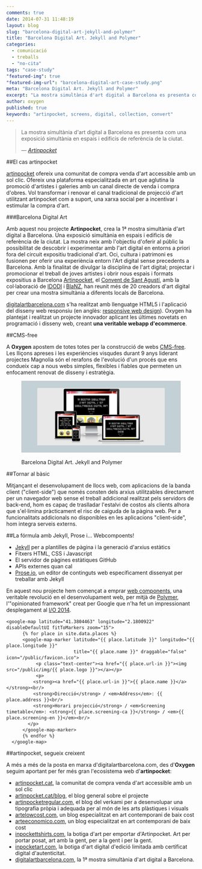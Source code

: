 ```yaml
---
comments: true
date: 2014-07-31 11:48:19
layout: blog
slug: "barcelona-digital-art-jekyll-and-polymer"
title: "Barcelona Digital Art. Jekyll and Polymer"
categories: 
  - comunicació
  - treballs
  - "no-cita"
tags: "case-study"
"featured-img": true
"featured-img-url": "barcelona-digital-art-case-study.png"
meta: "Barcelona Digital Art. Jekyll and Polymer"
excerpt: "La mostra simultània d'art digital a Barcelona es presenta com una exposició simultània en espais i edificis de referència de la ciutat"
author: oxygen
published: true
keywords: "artinpocket, screens, digital, collection, convert"
---
```



>La mostra simultània d'art digital a Barcelona es presenta com una exposició simultània en espais i edificis de referència de la ciutat.<footer>&mdash; <cite><a href="{{ page.url }}" title="{{ page.title }}">Artinpocket</a></cite></footer>

##El cas artinpocket

[artinpocket](/artipocket-la-comunitat-de-compra-venda-d-art-accessible-amb-un-sol-clic/ "Artinpocket, la comunitat de compra venda d'art accessible amb un sol clic") ofereix una comunitat de compra venda d'art accessible amb un sol clic. Ofereix una plataforma especialitzada en art que aglutina la promoció d'artistes i galeries amb un canal directe de venda i compra d'obres. Vol transformar i renovar el canal tradicional de projecció d'art utilitzant artinpocket com a suport, una xarxa social per a incentivar i estimular la compra d'art.

###Barcelona Digital Art

Amb aquest nou projecte **Artinpocket**, crea la 1ª mostra simultània d'art digital a Barcelona. Una exposició simultània en espais i edificis de referència de la ciutat. La mostra neix amb l'objectiu d'oferir al públic la possibilitat de descobrir i experimentar amb l'art digital en entorns a priori fora del circuit expositiu tradicional d'art. Oci, cultura i patrimoni es fusionen per oferir una experiència entorn l'Art digital sense precedents a Barcelona. Amb la finalitat de divulgar la disciplina de l'art digital; projectar i promocionar el treball de joves artistes i obrir nous espais i formats expositius a Barcelona [Artinpocket](http://www.artinpocket.cat/), el [Convent de Sant Agustí](http://www.digitalartbarcelona.com/patrocinadors/2014/07/24/convent-sant-agusti/), amb la col·laboració de [IDODI](http://www.digitalartbarcelona.com/patrocinadors/2014/07/26/idodi/) i [BlaNZ](http://www.digitalartbarcelona.com/patrocinadors/2014/07/25/blanz/), han reunit més de 20 creadors d'art digital per crear una mostra simultània a diferents locals de Barcelona.

[digitalartbarcelona.com](http://www.digitalartbarcelona.com/ "Barcelona Digital Art &middot; 1st simultaneous digital art show in Barcelona") s'ha realitzat amb llenguatge HTML5 i l'aplicació del disseny web responsiu (en anglès: [responsive web design](http://en.wikipedia.org/wiki/Responsive_web_design "Responsive web desgin - Wikipedia the free encyclopedia")). Oxygen ha plantejat i realitzat un projecte innovador aplicant les últimes novetats en programació i disseny web, creant **una veritable webapp d'ecommerce**.

##CMS-free

A **Oxygen** apostem de totes totes per la construcció de webs [CMS-free](/oxygen-un-web-cms-free). Les lliçons apreses i les experiències visqudes durant 9 anys liderant projectes Magnolia són el rerafons de l'evolució d'un procés que ens condueix cap a nous webs simples, flexibles i fiables que permeten un enfocament renovat de disseny i estratègia.

<figure class="hidden-xs hidden-sm ox_animate_when_almost_visible ox_right-to-left"><img src="/assets/img/barcelona-digital-art-full-width-snapshot.png" /><figcaption><p>Barcelona Digital Art. Jekyll and Polymer</p></figcaption></figure>

##Tornar al bàsic

Mitjançant el desenvolupament de llocs web, com aplicacions de la banda client ("client-side") que només consten dels arxius utilitzables directament per un navegador web sense el treball addicional realitzat pels servidors de back-end, hom es capaç de traslladar l'estalvi de costos als clients alhora que s'el·limina pràcticament el risc de caiguda de la pàgina web. Per a funcionalitats addicionals no disponibles en les aplicacions "client-side", hom integra serveis externs.

##La fórmula amb Jekyll, Prose i... Webcompoents!

- [Jekyll](http://jekyllrb.com/ "Jekyll &bull; Simple, blog-aware, static sites") per a plantilles de pàgina i la generació d'arxius estàtics
- Fitxers HTML, CSS i Javascript
- El servidor de pàgines estàtiques GitHub
- APIs externes quan cal
- [Prose.io](http://prose.io/ "Prose &middot; A Content Editor for GitHub"), un editor de continguts web específicament dissenyat per treballar amb Jekyll

En aquest nou projecte hem començat a emprar [web components](http://webcomponents.org/ "WebComponents.org"), una veritable revolució en el desenvolupament web, per mitjà de [Polymer](http://www.polymer-project.org/ "Welcome - Polymer"), l'"opinionated framework" creat per Google que n'ha fet un impressionant desplegament al [I/O 2014](https://www.google.com/events/io/schedule/session/de22e147-07b6-e311-8491-00155d5066d7).


<pre><code>&#60;google-map latitude&#61;&#34;41.3804463&#34; longitude&#61;&#34;2.1800922&#34; disableDefaultUI fitToMarkers zoom&#61;&#34;15&#34;&#62;
      &#123;% for place in site.data.places %&#125;
      &#60;google-map-marker latitude&#61;&#34;&#123;&#123; place.latitude &#125;&#125;&#34; longitude&#61;&#34;&#123;&#123; place.longitude &#125;&#125;&#34;
                         title&#61;&#34;&#123;&#123; place.name &#125;&#125;&#34; draggable&#61;&#34;false&#34; icon&#61;&#34;/public&#47;favicon.ico&#34;&#62;
           &#60;p class&#61;&#34;text-center&#34;&#62;&#60;a href&#61;&#34;&#123;&#123; place.url-in &#125;&#125;&#34;&#62;&#60;img src&#61;&#34;&#47;public&#47;img&#47;&#123;&#123; place.logo &#125;&#125;&#34;&#62;&#60;&#47;a&#62;&#60;&#47;p&#62;
           &#60;p&#62;
	      &#60;strong&#62;&#60;a href&#61;&#34;&#123;&#123; place.url-in &#125;&#125;&#34;&#62;&#123;&#123; place.name &#125;&#125;&#60;&#47;a&#62;&#60;&#47;strong&#62;&#60;br&#47;&#62;
	      &#60;strong&#62;Direcció&#60;&#47;strong&#62; &#47; &#60;em&#62;Address&#60;&#47;em&#62;: &#123;&#123; place.address &#125;&#125;&#60;br&#47;&#62;
	      &#60;strong&#62;Horari projecció&#60;&#47;strong&#62; &#47; &#60;em&#62;Screening timetable&#60;&#47;em&#62;: &#60;strong&#62;&#123;&#123; place.screening-ca &#125;&#125;&#60;&#47;strong&#62; &#47; &#60;em&#62;&#123;&#123; place.screening-en &#125;&#125;&#60;&#47;em&#62;&#60;br&#47;&#62;
	    &#60;&#47;p&#62;
      &#60;&#47;google-map-marker&#62;
      &#123;% endfor %&#125;
  &#60;&#47;google-map&#62;</code></pre> 

##artinpocket, segueix creixent

A més a més de la posta en marxa d'digitalartbarcelona.com, des d'**Oxygen** seguim aportant per fer més gran l'ecosistema web d'**artinpocket**:

- [artinpocket.cat](http://www.artinpocket.cat/), la comunitat de compra venda d'art accessible amb un sol clic
- [artinpocket.cat/blog](http://www.artinpocket.cat/blog/), el blog general sobre el projecte
- [artinpocketregular.com](http://www.artinpocketregular.com/), el blog del verkami per a desenvolupar una tipografia pròpia i adequada per al món de les arts plàstiques i visuals
- [artelowcost.com](http://www.artelowcost.com/), un blog especialitzat en art contemporani de baix cost
- [arteeconomico.com](http://www.arteeconomico.com/), un blog especialitzat en art contemporani de baix cost
- [inpockettshirts.com](http://www.inpockettshirts.com/), la botiga d'art per emportar d'Artinpocket. Art per portar posat, art amb la gent, per a la gent i per la gent.
- [inpocketart.com](http://www.inpocketart.com/), la botiga d'art digital d'edició limitada amb certificat digital d'autenticitat.
- [digitalartbarcelona.com](http://www.digitalartbarcelona.com/), la 1ª mostra simultània d'art digital a Barcelona.